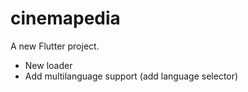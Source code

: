 # cinemapedia

A new Flutter project.

- New loader
- Add multilanguage support (add language selector)
